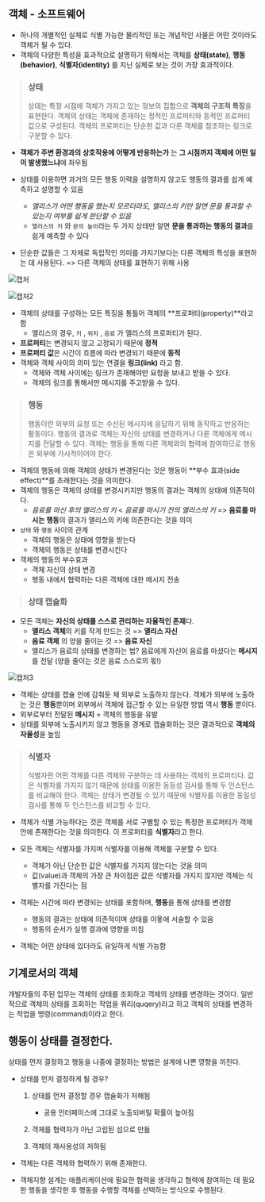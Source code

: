 ## 객체 - 소프트웨어

- 하나의 개별적인 실체로 식별 가능한 물리적인 또는 개념적인 사물은 어떤 것이라도 객체가 될 수 있다.
- 객체의 다양한 특성을 효과적으로 설명하기 위해서는 객체를 **상태(state)**, **행동(behavior)**, **식별자(identity)** 를 지닌 실체로 보는 것이 가장 효과적이다.



> ### 상태
>
> 상태는 특정 시점에 객체가 가지고 있는 정보의 집합으로 **객체의 구조적 특징**을 표현한다. 객체의 상태는 객체에 존재하는 정적인 프로퍼티와 동적인 프로퍼티 값으로 구성된다. 객체의 프로퍼티는 단순한 값과 다른 객체를 참조하는 링크로 구분할 수 있다.

- **객체가 주변 환경과의 상호작용에 어떻게 반응하는가** 는  **그 시점까지 객체에 어떤 일이 발생했느냐**에 좌우됨
- 상태를 이용하면 과거의 모든 행동 이력을 설명하지 않고도 행동의 결과를 쉽게 예측하고 설명할 수 있음
  - *앨리스가 어떤 행동을 했는지 모르더라도, 앨리스의 키만 알면 문을 통과할 수 있는지 여부를 쉽게 판단할 수 있음*
  - `앨리스의 키` 와 `문의 높이`라는 두 가지 상태만 알면 **문을 통과하는 행동의 결과**를 쉽게 예측할 수 있다

- 단순한 값들은 그 자체로 독립적인 의미를 가지기보다는 다른 객체의 특성을 표현하는 데 사용된다. => 다른 객체의 상태를 표현하기 위해 사용

![캡처](https://user-images.githubusercontent.com/58503875/135653290-7959f389-6c61-4ae1-ae1d-920695da3d61.jpg)



![캡처2](https://user-images.githubusercontent.com/58503875/135653296-29e620eb-b6f6-4745-ba1a-032d39ca7cec.PNG)

- 객체의 상태를 구성하는 모든 특징을 통틀어 객체의 **프로퍼티(property)**라고 함
  - 앨리스의 경우, `키` , `위치` , `음료` 가 앨리스의 프로퍼티가 된다.
- **프로퍼티**는 변경되지 않고 고정되기 때문에 **정적**
- **프로퍼티 값**은 시간이 흐름에 따라 변경되기 때문에 **동적**
- 객체와 객체 사이의 의미 있는 연결을 **링크(link)** 라고 함.
  - 객체와 객체 사이에는 링크가 존재해야만 요청을 보내고 받을 수 있다.
  - 객체의 링크를 통해서만 메시지를 주고받을 수 있다.



> ### 행동
>
> 행동이란 외부의 요청 또는 수신된 메시지에 응답하기 위해 동작하고 반응하는 활동이다. 행동의 결과로 객체는 자신의 상태를 변경하거나 다른 객체에게 메시지를 전달할 수 있다. 객체는 행동을 통해 다른 객체와의 협력에 참여하므로 행동은 외부에 가시적이어야 한다.

- 객체의 행동에 의해 객체의 상태가 변경된다는 것은 행동이 **부수 효과(side effect)**를 초래한다는 것을 의미한다.
- 객체의 행동은 객체의 상태를 변경시키지만 행동의 결과는 객체의 상태에 의존적이다.
  - *음료를 마신 후의 앨리스의 키*  < *음료를 마시기 전의 앨리스의 키*  => **음료를 마시는 행동**의 결과가 앨리스의 키에 의존한다는 것을 의미
- `상태` 와 `행동` 사이의 관계
  - 객체의 행동은 상태에 영향을 받는다
  - 객체의 행동은 상태를 변경시킨다
- 객체의 행동의 부수효과
  - 객체 자신의 상태 변경
  - 행동 내에서 협력하는 다른 객체에 대한 메시지 전송



> ### 상태 캡슐화

- 모든 객체는 **자신의 상태를 스스로 관리하는 자율적인 존재**다.
  - **앨리스 객체**의 키를 작게 만드는 것 => **앨리스 자신**
  - **음료 객체** 의 양을 줄이는 것 => **음료 자신**
  - 앨리스가 음료의 상태를 변경하는 법? 음료에게 자신이 음료를 마셨다는 **메시지**를 전달 (양을 줄이는 것은 음료 스스로의 몫!)

![캡처3](https://user-images.githubusercontent.com/58503875/135653300-b354e989-3955-42a5-ae94-6346ddfb318c.PNG)

- 객체는 상태를 캡슐 안에 감춰둔 채 외부로 노출하지 않는다. 객체가 외부에 노출하는 것은 **행동**뿐이며 외부에서 객체에 접근할 수 있는 유일한 방법 역시 **행동** 뿐이다.
- 외부로부터 전달된 **메시지** = 객체의 행동을 유발
- 상태를 외부에 노출시키지 않고 행동을 경계로 캡슐화하는 것은 결과적으로 **객체의 자율성**을 높임



> ### 식별자
>
> 식별자란 어떤 객체를 다른 객체와 구분하는 데 사용하는 객체의 프로퍼티다. 값은 식별자를 가지지 않기 때문에 상태를 이용한 동등성 검사를 통해 두 인스턴스를 비교해야 한다. 객체는 상태가 변경될 수 있기 때문에 식별자를 이용한 동일성 검사를 통해 두 인스턴스를 비교할 수 있다.

- 객체가 식별 가능하다는 것은 객체를 서로 구별할 수 있는 특정한 프로퍼티가 객체 안에 존재한다는 것을 의미한다. 이 프로퍼티를 **식별자**라고 한다.
- 모든 객체는 식별자를 가지며 식별자를 이용해 객체를 구분할 수 있다.
  - 객체가 아닌 단순한 값은 식별자를 가지지 않는다는 것을 의미
  - 값(value)과 객체의 가장 큰 차이점은 값은 식별자를 가지지 않지만 객체는 식별자를 가진다는 점

- 객체는 시간에 따라 변경되는 상태를 포함하며, **행동**을 통해 상태를 변경함
  - 행동의 결과는 상태에 의존적이며 상태를 이욯애 서술할 수 있음
  - 행동의 순서가 실행 결과에 영향을 미침
- 객체는 어떤 상태에 있더라도 유일하게 식별 가능함



## 기계로서의 객체

개발자들의 주된 업무는 객체의 상태를 조회하고 객체의 상태를 변경하는 것이다. 일반적으로 객체의 상태를 조회하는 작업을 쿼리(quqery)라고 하고 객체의 상태를 변경하는 작업을 명령(command)이라고 한다.



## 행동이 상태를 결정한다.

상태를 먼저 결정하고 행동을 나중에 결정하는 방법은 설계에 나쁜 영향을 끼친다.

- 상태를 먼저 결정하게 될 경우?

  1. 상태를 먼저 결정할 경우 캡슐화가 저해됨
     - 공용 인터페이스에 그대로 노출되버릴 확률이 높아짐

  2. 객체를 협력자가 아닌 고립된 섬으로 만듦

  3. 객체의 재사용성의 저하됨

- 객체는 다른 객체와 협력하기 위해 존재한다.

- 객체지향 설계는 애플리케이션에 필요한 협력을 생각하고 협력에 참여하는 데 필요한 행동을 생각한 후 행동을 수행할 객체를 선택하는 방식으로 수행된다.

